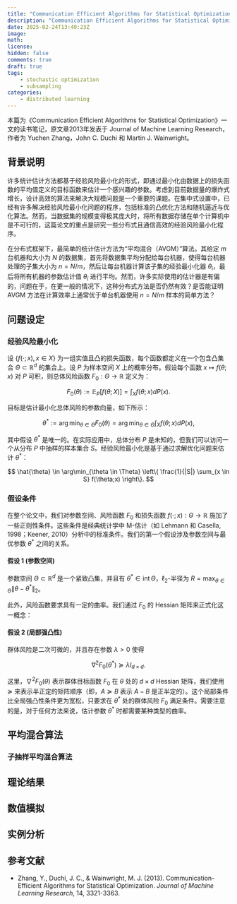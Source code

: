 ```yaml
---
title: "Communication Efficient Algorithms for Statistical Optimization"
description: "Communication Efficient Algorithms for Statistical Optimization"
date: 2025-02-24T13:49:23Z
image: 
math: 
license: 
hidden: false
comments: true
draft: true
tags: 
    - stochastic optimization
    - subsampling
categories:
    - distributed learning
---
```


本篇为《Communication Efficient Algorithms for Statistical Optimization》一文的读书笔记，原文章2013年发表于 Journal of Machine Learning Research，作者为 Yuchen Zhang，John C. Duchi 和 Martin J. Wainwright。

## 背景说明
许多统计估计方法都基于经验风险最小化的形式，即通过最小化由数据上的损失函数的平均值定义的目标函数来估计一个感兴趣的参数。考虑到目前数据量的爆炸式增长，设计高效的算法来解决大规模问题是一个重要的课题。在集中式设置中，已经有许多解决经验风险最小化问题的程序，包括标准的凸优化方法和随机逼近与优化算法。然而，当数据集的规模变得极其庞大时，将所有数据存储在单个计算机中是不可行的，这篇论文的重点是研究一些分布式且通信高效的经验风险最小化程序。

在分布式框架下，最简单的统计估计方法为“平均混合（AVGM）”算法。其给定 $m$ 台机器和大小为 $N$ 的数据集，首先将数据集平均分配给每台机器，使得每台机器处理的子集大小为 $n = N/m$，然后让每台机器计算该子集的经验最小化器 $\theta_i$，最后将所有机器的参数估计值 $\theta_i$ 进行平均。然而，许多实际使用的估计器是有偏的，问题在于，在更一般的情况下，这种分布式方法是否仍然有效？是否能证明 AVGM 方法在计算效率上通常优于单台机器使用 $n = N/m$ 样本的简单方法？

## 问题设定

### 经验风险最小化

设 $\{f(\cdot;x), x \in X\}$ 为一组实值且凸的损失函数，每个函数都定义在一个包含凸集合 $\Theta \subset \mathbb{R}^d$ 的集合上。设 $P$ 为样本空间 $X$ 上的概率分布。假设每个函数 $x \mapsto f(\theta;x)$ 对 $P$ 可积，则总体风险函数 $F_0: \Theta \to \mathbb{R}$ 定义为：

$$
F_0(\theta) := \mathbb{E}_P[f(\theta;X)] = \int_X f(\theta;x)dP(x).
$$

目标是估计最小化总体风险的参数向量，如下所示：

$$
\theta^{*} := \arg\min_{\theta \in \Theta} F_0(\theta) = \arg\min_{\theta \in \Theta} \int_X f(\theta;x) dP(x),
$$

其中假设 $\theta^*$ 是唯一的。在实际应用中，总体分布 $P$ 是未知的，但我们可以访问一个从分布 $P$ 中抽样的样本集合 $S$。经验风险最小化是基于通过求解优化问题来估计 $\theta^*$：

$$
\hat{\theta} \in \arg\min_{\theta \in \Theta} \left\{ \frac{1}{|S|} \sum_{x \in S} f(\theta;x) \right\}.
$$

### 假设条件

在整个论文中，我们对参数空间、风险函数 $F_0$ 和损失函数 $f(\cdot;x): \Theta \to \mathbb{R}$ 施加了一些正则性条件。这些条件是经典统计学中 M-估计（如 Lehmann 和 Casella, 1998；Keener, 2010）分析中的标准条件。我们的第一个假设涉及参数空间与最优参数 $\theta^*$ 之间的关系。

#### 假设 1 (参数空间)
参数空间 $\Theta \subset \mathbb{R}^d$ 是一个紧致凸集，并且有 $\theta^* \in \mathrm{int} \, \Theta$，$\ell_2$-半径为 $R = \max_{\theta \in \Theta} \|\theta - \theta^*\|_2$。

此外，风险函数要求具有一定的曲率。我们通过 $F_0$ 的 Hessian 矩阵来正式化这一概念：

#### 假设 2 (局部强凸性)
群体风险是二次可微的，并且存在参数 $\lambda > 0$ 使得

$$
\nabla^2 F_0(\theta^*) \succeq \lambda I_{d \times d}.
$$

这里，$\nabla^2 F_0(\theta)$ 表示群体目标函数 $F_0$ 在 $\theta$ 处的 $d \times d$ Hessian 矩阵，我们使用 $\succeq$ 来表示半正定的矩阵顺序（即，$A \succeq B$ 表示 $A - B$ 是正半定的）。这个局部条件比全局强凸性条件更为宽松，只要求在 $\theta^*$ 处的群体风险 $F_0$ 满足条件。需要注意的是，对于任何方法来说，估计参数 $\theta^*$ 时都需要某种类型的曲率。

## 平均混合算法

### 子抽样平均混合算法

## 理论结果

## 数值模拟

## 实例分析

## 参考文献

- Zhang, Y., Duchi, J. C., & Wainwright, M. J. (2013). Communication-Efficient Algorithms for Statistical Optimization. *Journal of Machine Learning Research*, 14, 3321-3363.

